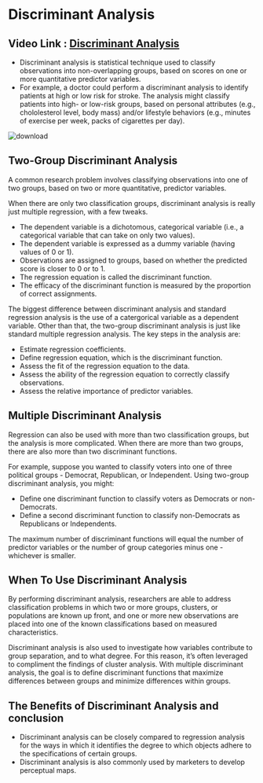 # Discriminant Analysis

## Video Link : [Discriminant Analysis](https://drive.google.com/file/d/19-Xp6uAkMIRCzry8MqaMvmeytLYhqeDM/view?usp=sharing)


- Discriminant analysis is statistical technique used to classify observations into non-overlapping groups, based on scores on one or more quantitative predictor variables.
- For example, a doctor could perform a discriminant analysis to identify patients at high or low risk for stroke. The analysis might classify patients into high- or low-risk groups, based on personal attributes (e.g., chololesterol level, body mass) and/or lifestyle behaviors (e.g., minutes of exercise per week, packs of cigarettes per day).

![download](https://user-images.githubusercontent.com/63282184/143848907-0e7e0867-8e34-4dd1-84d1-6510143dd999.png)


## Two-Group Discriminant Analysis
A common research problem involves classifying observations into one of two groups, based on two or more quantitative, predictor variables.

When there are only two classification groups, discriminant analysis is really just multiple regression, with a few tweaks.

- The dependent variable is a dichotomous, categorical variable (i.e., a categorical variable that can take on only two values).
- The dependent variable is expressed as a dummy variable (having values of 0 or 1).
- Observations are assigned to groups, based on whether the predicted score is closer to 0 or to 1.
- The regression equation is called the discriminant function.
- The efficacy of the discriminant function is measured by the proportion of correct assignments.

The biggest difference between discriminant analysis and standard regression analysis is the use of a catergorical variable as a dependent variable. Other than that, the two-group discriminant analysis is just like standard multiple regression analysis. The key steps in the analysis are:

- Estimate regression coefficients.
- Define regression equation, which is the discriminant function.
- Assess the fit of the regression equation to the data.
- Assess the ability of the regression equation to correctly classify observations.
- Assess the relative importance of predictor variables.


## Multiple Discriminant Analysis
Regression can also be used with more than two classification groups, but the analysis is more complicated. When there are more than two groups, there are also more than two discriminant functions.

For example, suppose you wanted to classify voters into one of three political groups - Democrat, Republican, or Independent. Using two-group discriminant analysis, you might:

- Define one discriminant function to classify voters as Democrats or non-Democrats.
- Define a second discriminant function to classify non-Democrats as Republicans or Independents.

The maximum number of discriminant functions will equal the number of predictor variables or the number of group categories minus one - whichever is smaller.


## When To Use Discriminant Analysis
By performing discriminant analysis, researchers are able to address classification problems in which two or more groups, clusters, or populations are known up front, and one or more new observations are placed into one of the known classifications based on measured characteristics. 

Discriminant analysis is also used to investigate how variables contribute to group separation, and to what degree. For this reason, it’s often leveraged to compliment the findings of cluster analysis.
With multiple discriminant analysis, the goal is to define discriminant functions that maximize differences between groups and minimize differences within groups. 


## The Benefits of Discriminant Analysis and conclusion

- Discriminant analysis can be closely compared to regression analysis for the ways in which it identifies the degree to which objects adhere to the specifications of certain groups.
- Discriminant analysis is also commonly used by marketers to develop perceptual maps.


